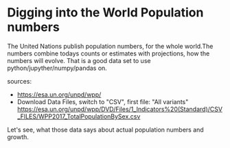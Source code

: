 # Digging into the World Population numbers #

The United Nations publish population numbers, for the whole world.The numbers combine todays counts or estimates with projections, how the numbers will evolve. That is a good data set to use python/jupyther/numpy/pandas on.

sources: 
- https://esa.un.org/unpd/wpp/ 
- Download Data Files, switch to "CSV", first file: "All variants" https://esa.un.org/unpd/wpp/DVD/Files/1_Indicators%20(Standard)/CSV_FILES/WPP2017_TotalPopulationBySex.csv

Let's see, what those data says about actual population numbers and growth.

